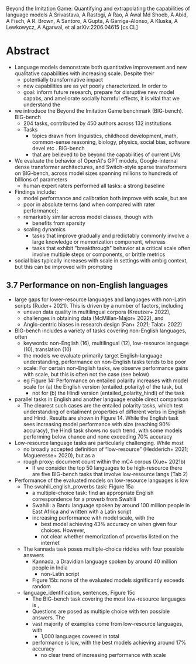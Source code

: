 Beyond the Imitation Game:
  Quantifying and extrapolating the capabilities of language models
A Srivastava, A Rastogi, A Rao, A Awal Md Shoeb, A Abid, A Fisch, A R. Brown,
  A Santoro, A Gupta, A Garriga-Alonso, A Kluska, A Lewkowycz, A Agarwal, et al
arXiv:2206.04615 [cs.CL]

# Abstract

* Language models demonstrate both quantitative improvement and new qualitative
  capabilities with increasing scale. Despite their
  * potentially transformative impact
  * new capabilities are as yet poorly characterized. In order to
  * goal: inform future research, prepare for disruptive new model capabs, and
    ameliorate socially harmful effects, it is vital that we understand the
* we introduce the Beyond the Imitation Game benchmark (BIG-bench). BIG-bench
  * 204 tasks, contributed by 450 authors across 132 institutions
  * Tasks
    * topics drawn from linguistics, childhood development, math, common-sense
      reasoning, biology, physics, social bias, software devel etc . BIG-bench
    * that are believed to be beyond the capabilities of current LMs
* We evaluate the behavior of OpenAI's GPT models, Google-internal dense
  transformer architectures, and Switch-style sparse transformers on BIG-bench,
  across model sizes spanning millions to hundreds of billions of parameters
  * human expert raters performed all tasks: a strong baseline
* Findings include:
  * model performance and calibration both improve with scale, but are
  * poor in absolute terms (and when compared with rater performance);
  * remarkably similar across model classes, though with
    * benefits from sparsity
  * scaling dynamics
    * tasks that improve gradually and predictably commonly involve
      a large knowledge or memorization component, whereas
    * tasks that exhibit "breakthrough" behavior at a critical scale often
      involve multiple steps or components, or brittle metrics
* social bias typically increases with scale in settings with ambig context,
  but this can be improved with prompting

## 3.7 Performance on non-English languages

* large gaps for lower-resource languages and languages with non-Latin scripts
  (Ruder+ 2021). This is driven by a number of factors, including
  * uneven data quality in multilingual corpora (Kreutzer+ 2022),
  * challenges in obtaining data (McMillan-Major+ 2022), and
  * Anglo-centric biases in research design (Fan+ 2021; Talat+ 2022)
* BIG-bench includes a variety of tasks covering non-English languages, often
  * keywords: non-English (16), multilingual (12), low-resource language (10),
    translation (10)
  * the models we evaluate primarily target English-language understanding,
    performance on non-English tasks tends to be poor
  * scale: For certain non-English tasks, we observe performance gains with
    scale, but this is often not the case (see below)
  * eg Figure 14: Performance on entailed polarity increases with model scale
    for (a) the English version (entailed_polarity) of the task, but
    * not for (b) the Hindi version (entailed_polarity_hindi) of the task
* parallel tasks in English and another language enable direct comparison
  * The clearest such cases are the entailed polarity tasks, which test
    understanding of entailment properties of different verbs in English and
    Hindi. Results are shown in Figure 14. While the English task sees
    increasing model performance with size (reaching 90% accuracy), the Hindi
    task shows no such trend, with some models performing below chance and none
    exceeding 70% accuracy
* Low-resource language tasks are particularly challenging. While most
  * no broadly accepted definition of “low-resource” (Hedderich+ 2021;
    Magueresse+ 2020), but as a
  * rough proxy: document count within the mC4 corpus (Xue+ 2021b)
    * If we consider the top 50 languages to be high-resource
      there are five BIG-bench tasks that involve low-resource langs (Tab 2)
* Performance of the evaluated models on low-resource languages is low
  * The swahili_english_proverbs task: Figure 15a
    * a multiple-choice task: find an appropriate English correspondence for a
      proverb from Swahili
    * Swahili: a Bantu language spoken by around
      100 million people in East Africa and written with a Latin script
    * increasing performance with model scale, with the
      * best model achieving 43% accuracy on when given four choices. However,
      * not clear whether memorization of proverbs listed on the internet
  * The kannada task poses multiple-choice riddles with four possible answers
    * Kannada, a Dravidian language spoken by around 40 million people in India
      * non-Latin script
    * Figure 15b: none of the evaluated models significantly exceeds random
  * language_identification, sentences, Figure 15c
    * The BIG-bench task covering the most low-resource languages is ,
    * Questions are posed as multiple choice with ten possible answers. The
    * vast majority of examples come from low-resource languages, with
      * 1,000 languages covered in total
    * performance is low, with the best models achieving around 17% accuracy
      * no clear trend of increasing performance with scale
